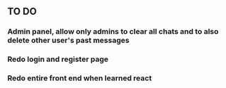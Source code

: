 ## TO DO

### Admin panel, allow only admins to clear all chats and to also delete other user's past messages

### Redo login and register page

### Redo entire front end when learned react
